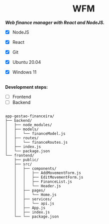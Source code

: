 <h1 align= "center"> WFM </h1>



***Web finance manager with React and NodeJS.***

- [x] NodeJS
- [X] React
- [X] Git
- [x] Ubuntu 20.04
- [x] Windows 11


##

 **Development steps:**


- [ ] Frontend
- [ ] Backend
```

app-gestao-financeira/
├── backend/
│   ├── node_modules/
│   ├── models/
│   │   └── financeModel.js
│   ├── routes/
│   │   └── financeRoutes.js
│   ├── index.js
│   └── package.json
└── frontend/
    ├── public/
    ├── src/
    │   ├── components/
    │   │   ├── AddMovementForm.js
    │   │   ├── EditMovementForm.js
    │   │   ├── FinanceList.js
    │   │   └── Header.js
    │   ├── pages/
    │   │   └── Home.js
    │   ├── services/
    │   │   └── api.js
    │   ├── App.js
    │   ├── index.js
    └── └── package.json
    
```
